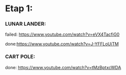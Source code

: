 # Etap 1:
### LUNAR LANDER: 
failed: https://www.youtube.com/watch?v=eVX4TacfiG0

done:https://www.youtube.com/watch?v=J-YFFLoUiTM
### CART POLE: 
done: https://www.youtube.com/watch?v=tMzBptxcWDA


